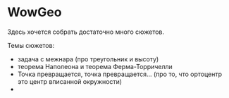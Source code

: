 # WowGeo

Здесь хочется собрать достаточно много сюжетов.

Темы сюжетов:
* задача с межнара (про треугольник и высоту)
* теорема Наполеона и теорема Ферма-Торричелли
* Точка превращается, точка превращается... (про то, что ортоцентр это центр вписанной окружности)
* 
